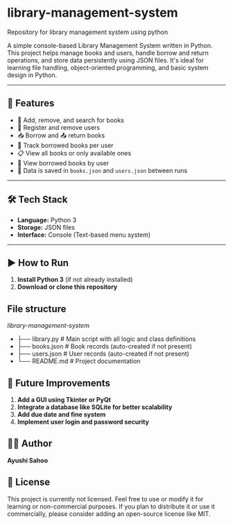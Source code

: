 # library-management-system
Repository for library management system using python

A simple console-based Library Management System written in Python. This project helps manage books and users, handle borrow and return operations, and store data persistently using JSON files. It's ideal for learning file handling, object-oriented programming, and basic system design in Python.

---

## 🚀 Features

- 📖 Add, remove, and search for books
- 👥 Register and remove users
- 📥 Borrow and 📤 return books
- 📌 Track borrowed books per user
- 📋 View all books or only available ones
- 🧾 View borrowed books by user
- 💾 Data is saved in `books.json` and `users.json` between runs

---

## 🛠 Tech Stack

- **Language:** Python 3
- **Storage:** JSON files
- **Interface:** Console (Text-based menu system)

---

## ▶️ How to Run

1. **Install Python 3** (if not already installed)  
2. **Download or clone this repository**


## File structure

*library-management-system*
- ├── library.py        # Main script with all logic and class definitions
- ├── books.json        # Book records (auto-created if not present)
- ├── users.json        # User records (auto-created if not present)
- └── README.md         # Project documentation

## 🌱 Future Improvements

1. **Add a GUI using Tkinter or PyQt**
2. **Integrate a database like SQLite for better scalability**
3. **Add due date and fine system**
4. **Implement user login and password security**

## 🙋‍♀️ Author
**Ayushi Sahoo**

## 🪪 License
This project is currently not licensed. Feel free to use or modify it for learning or non-commercial purposes. If you plan to distribute it or use it commercially, please consider adding an open-source license like MIT.

